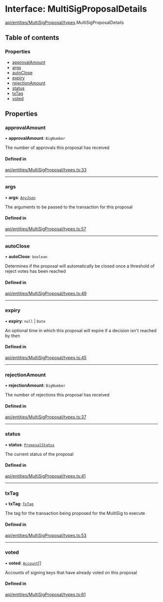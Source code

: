# Interface: MultiSigProposalDetails

[api/entities/MultiSigProposal/types](../wiki/api.entities.MultiSigProposal.types).MultiSigProposalDetails

## Table of contents

### Properties

- [approvalAmount](../wiki/api.entities.MultiSigProposal.types.MultiSigProposalDetails#approvalamount)
- [args](../wiki/api.entities.MultiSigProposal.types.MultiSigProposalDetails#args)
- [autoClose](../wiki/api.entities.MultiSigProposal.types.MultiSigProposalDetails#autoclose)
- [expiry](../wiki/api.entities.MultiSigProposal.types.MultiSigProposalDetails#expiry)
- [rejectionAmount](../wiki/api.entities.MultiSigProposal.types.MultiSigProposalDetails#rejectionamount)
- [status](../wiki/api.entities.MultiSigProposal.types.MultiSigProposalDetails#status)
- [txTag](../wiki/api.entities.MultiSigProposal.types.MultiSigProposalDetails#txtag)
- [voted](../wiki/api.entities.MultiSigProposal.types.MultiSigProposalDetails#voted)

## Properties

### approvalAmount

• **approvalAmount**: `BigNumber`

The number of approvals this proposal has received

#### Defined in

[api/entities/MultiSigProposal/types.ts:33](https://github.com/PolymeshAssociation/polymesh-sdk/blob/f8a937f04/src/api/entities/MultiSigProposal/types.ts#L33)

___

### args

• **args**: [`AnyJson`](../wiki/api.entities.MultiSigProposal.types#anyjson)

The arguments to be passed to the transaction for this proposal

#### Defined in

[api/entities/MultiSigProposal/types.ts:57](https://github.com/PolymeshAssociation/polymesh-sdk/blob/f8a937f04/src/api/entities/MultiSigProposal/types.ts#L57)

___

### autoClose

• **autoClose**: `boolean`

Determines if the proposal will automatically be closed once a threshold of reject votes has been reached

#### Defined in

[api/entities/MultiSigProposal/types.ts:49](https://github.com/PolymeshAssociation/polymesh-sdk/blob/f8a937f04/src/api/entities/MultiSigProposal/types.ts#L49)

___

### expiry

• **expiry**: ``null`` \| `Date`

An optional time in which this proposal will expire if a decision isn't reached by then

#### Defined in

[api/entities/MultiSigProposal/types.ts:45](https://github.com/PolymeshAssociation/polymesh-sdk/blob/f8a937f04/src/api/entities/MultiSigProposal/types.ts#L45)

___

### rejectionAmount

• **rejectionAmount**: `BigNumber`

The number of rejections this proposal has received

#### Defined in

[api/entities/MultiSigProposal/types.ts:37](https://github.com/PolymeshAssociation/polymesh-sdk/blob/f8a937f04/src/api/entities/MultiSigProposal/types.ts#L37)

___

### status

• **status**: [`ProposalStatus`](../wiki/api.entities.MultiSigProposal.types.ProposalStatus)

The current status of the proposal

#### Defined in

[api/entities/MultiSigProposal/types.ts:41](https://github.com/PolymeshAssociation/polymesh-sdk/blob/f8a937f04/src/api/entities/MultiSigProposal/types.ts#L41)

___

### txTag

• **txTag**: [`TxTag`](../wiki/generated.types#txtag)

The tag for the transaction being proposed for the MultiSig to execute

#### Defined in

[api/entities/MultiSigProposal/types.ts:53](https://github.com/PolymeshAssociation/polymesh-sdk/blob/f8a937f04/src/api/entities/MultiSigProposal/types.ts#L53)

___

### voted

• **voted**: [`Account`](../wiki/api.entities.Account.Account)[]

Accounts of signing keys that have already voted on this proposal

#### Defined in

[api/entities/MultiSigProposal/types.ts:61](https://github.com/PolymeshAssociation/polymesh-sdk/blob/f8a937f04/src/api/entities/MultiSigProposal/types.ts#L61)
